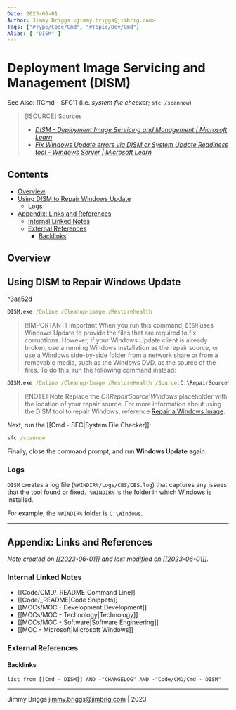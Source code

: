 ```yaml
---
Date: 2023-06-01
Author: Jimmy Briggs <jimmy.briggs@jimbrig.com>
Tags: ["#Type/Code/Cmd", "#Topic/Dev/Cmd"]
Alias: [ "DISM" ]
---
```


# Deployment Image Servicing and Management (DISM)

See Also: [[Cmd - SFC]] (i.e. *system file checker*; `sfc /scannow`)

> [!SOURCE] Sources
> - *[DISM - Deployment Image Servicing and Management | Microsoft Learn](https://learn.microsoft.com/en-us/windows-hardware/manufacture/desktop/dism---deployment-image-servicing-and-management-technical-reference-for-windows?view=windows-11)*
> - *[Fix Windows Update errors via DISM or System Update Readiness tool - Windows Server | Microsoft Learn](https://learn.microsoft.com/en-us/troubleshoot/windows-server/deployment/fix-windows-update-errors)*

## Contents

- [Overview](#overview)
- [Using DISM to Repair Windows Update](#using-dism-to-repair-windows-update)
	- [Logs](#logs)
- [Appendix: Links and References](#appendix-links-and-references)
	- [Internal Linked Notes](#internal-linked-notes)
	- [External References](#external-references)
		- [Backlinks](#backlinks)


## Overview

## Using DISM to Repair Windows Update 

^3aa52d

```cmd
DISM.exe /Online /Cleanup-image /Restorehealth
```

> [!IMPORTANT] Important
> When you run this command, `DISM` uses Windows Update to provide the files that are required to fix corruptions. However, if your Windows Update client is already broken, use a running Windows installation as the repair source, or use a Windows side-by-side folder from a network share or from a removable media, such as the Windows DVD, as the source of the files. To do this, run the following command instead:

```cmd
DISM.exe /Online /Cleanup-Image /RestoreHealth /Source:C:\RepairSource\Windows /LimitAccess
```

> [!NOTE] Note
> Replace the _C:\RepairSource\Windows_ placeholder with the location of your repair source. For more information about using the DISM tool to repair Windows, reference [Repair a Windows Image](https://learn.microsoft.com/en-us/previous-versions/windows/it-pro/windows-8.1-and-8/hh824869(v=win.10)).

Next, run the [[Cmd - SFC|System File Checker]]:

```cmd
sfc /scannow
```

Finally, close the command prompt, and run **Windows Update** again.

### Logs

`DISM` creates a log file (`%WINDIR%/Logs/CBS/CBS.log`) that captures any issues that the tool found or fixed.  `%WINDIR%` is the folder in which Windows is installed. 

For example, the `%WINDIR%` folder is `C:\Windows`.

***

## Appendix: Links and References

*Note created on [[2023-06-01]] and last modified on [[2023-06-01]].*

### Internal Linked Notes

- [[Code/CMD/_README|Command Line]]
- [[Code/_README|Code Snippets]]
- [[MOCs/MOC - Development|Development]]
- [[MOCs/MOC - Technology|Technology]]
- [[MOCs/MOC - Software|Software Engineering]]
- [[MOC - Microsoft|Microsoft Windows]]


### External References



#### Backlinks

```dataview
list from [[Cmd - DISM]] AND -"CHANGELOG" AND -"Code/CMD/Cmd - DISM"
```


***

Jimmy Briggs <jimmy.briggs@jimbrig.com> | 2023

